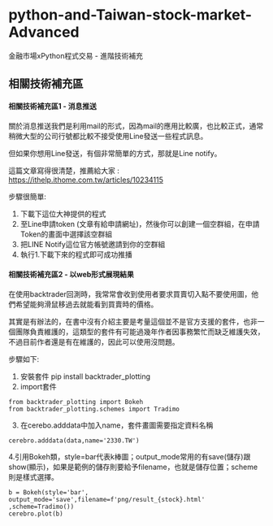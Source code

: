 # python-and-Taiwan-stock-market-Advanced
金融市場xPython程式交易 - 進階技術補充


## 相關技術補充區
#### 相關技術補充區1 - 消息推送
關於消息推送我們是利用mail的形式，因為mail的應用比較廣，也比較正式，通常稍微大型的公司行號都比較不接受使用Line發送一些程式訊息。

但如果你想用Line發送，有個非常簡單的方式，那就是Line notify。

這篇文章寫得很清楚，推薦給大家 : https://ithelp.ithome.com.tw/articles/10234115

步驟很簡單:
1. 下載下這位大神提供的程式
2. 至Line申請token (文章有給申請網址)，然後你可以創建一個空群組，在申請Token的畫面中選擇該空群組
3. 把LINE Notify這位官方帳號邀請到你的空群組
4. 執行1.下載下來的程式即可成功推播

#### 相關技術補充區2 - 以web形式展現結果
在使用backtrader回測時，我常常會收到使用者要求買賣切入點不要使用圖，他們希望能夠滑鼠移過去就能看到買賣時的價格。

其實是有辦法的，在書中沒有介紹主要是考量這個並不是官方支援的套件，也非一個團隊負責維護的，這類型的套件有可能過幾年作者因事務繁忙而缺乏維護失效，不過目前作者還是有在維護的，因此可以使用沒問題。

步驟如下:
1. 安裝套件 pip install backtrader_plotting
2. import套件
```
from backtrader_plotting import Bokeh
from backtrader_plotting.schemes import Tradimo
```

3. 在cerebo.adddata中加入name，套件畫圖需要指定資料名稱
```
cerebro.adddata(data,name='2330.TW')
```

4.引用Bokeh類，style=bar代表k棒圖；output_mode常用的有save(儲存)跟show(顯示)，如果是範例的儲存則要給予filename，也就是儲存位置；scheme則是樣式選擇。
```
b = Bokeh(style='bar', output_mode='save',filename=f'png/result_{stock}.html' ,scheme=Tradimo())
cerebro.plot(b)
```
